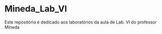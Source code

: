 # Mineda_Lab_VI
Este repositório é dedicado aos laboratórios da aula de Lab. VI do professor Mineda
